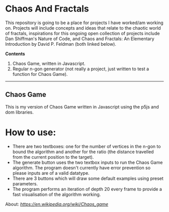 # Chaos And Fractals
This repository is going to be a place for projects I have worked/am working on. Projects will include concepts and ideas that relate to the chaotic world of fractals, inspirations for this ongoing open collection of projects include Dan Shiffman's Nature of Code, and Chaos and Fractals: An Elementary Introduction by David P. Feldman (both linked below). 

**Contents**
1. Chaos Game, written in Javascript. 
2. Regular n-gon generator (not really a project, just written to test a function for Chaos Game).

*** 

## Chaos Game
This is my version of Chaos Game written in Javascript using the p5js and dom libraries. 

# How to use:
* There are two textboxes: one for the number of vertices in the n-gon to bound the algorithm and another for the ratio (the distance travelled from the current position to the target).
* The generate button uses the two textbox inputs to run the Chaos Game algorithm. The program doesn't currently have error prevention so please inputs are of a valid datatype.
* There are 3 buttons which will draw some default examples using preset parameters.
* The program performs an iteration of depth 20 every frame to provide a fast visualisation of the algorithm working.

About: _https://en.wikipedia.org/wiki/Chaos_game_
